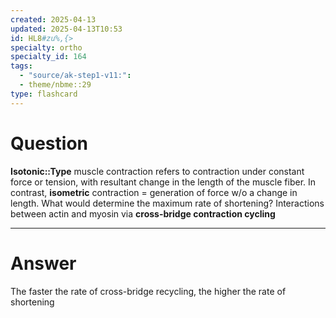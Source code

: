 ```yaml
---
created: 2025-04-13
updated: 2025-04-13T10:53
id: HL8#zu%,{>
specialty: ortho
specialty_id: 164
tags:
  - "source/ak-step1-v11:": 
  - theme/nbme::29
type: flashcard
---
```


# Question
**Isotonic::Type** muscle contraction refers to contraction under constant force or tension, with resultant change in the length of the muscle fiber.  In contrast, **isometric** contraction = generation of force w/o a change in length.    What would determine the maximum rate of shortening?  Interactions between actin and myosin via **cross-bridge contraction cycling**

---

# Answer
The faster the rate of cross-bridge recycling, the higher the rate of shortening